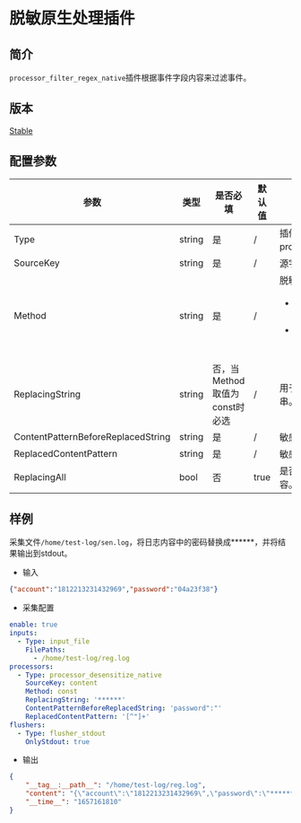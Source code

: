 # 脱敏原生处理插件

## 简介

`processor_filter_regex_native`插件根据事件字段内容来过滤事件。

## 版本

[Stable](../stability-level.md)

## 配置参数

|  **参数**  |  **类型**  |  **是否必填**  |  **默认值**  |  **说明**  |
| --- | --- | --- | --- | --- |
|  Type  |  string  |  是  |  /  |  插件类型。固定为processor\_desensitize\_native。  |
|  SourceKey  |  string  |  是  |  /  |  源字段名。  |
|  Method  |  string  |  是  |  /  |  脱敏方式。可选值包括：<ul><li>const：用常量替换敏感内容。</li><li>md5：用敏感内容的MD5值替换相应内容。</li></ul>       |
|  ReplacingString  |  string  |  否，当Method取值为const时必选  |  /  |  用于替换敏感内容的常量字符串。  |
|  ContentPatternBeforeReplacedString  |  string  |  是  |  /  |  敏感内容的前缀正则表达式。  |
|  ReplacedContentPattern  |  string  |  是  |  /  |  敏感内容的正则表达式。  |
|  ReplacingAll  |  bool  |  否  |  true  |  是否替换所有的匹配的敏感内容。  |

## 样例

采集文件`/home/test-log/sen.log`，将日志内容中的密码替换成******，并将结果输出到stdout。

- 输入

```json
{"account":"1812213231432969","password":"04a23f38"}
```

- 采集配置

```yaml
enable: true
inputs:
  - Type: input_file
    FilePaths: 
      - /home/test-log/reg.log
processors:
  - Type: processor_desensitize_native
    SourceKey: content
    Method: const
    ReplacingString: '******'
    ContentPatternBeforeReplacedString: 'password":"'
    ReplacedContentPattern: '[^"]+'
flushers:
  - Type: flusher_stdout
    OnlyStdout: true
```

- 输出

```json
{
    "__tag__:__path__": "/home/test-log/reg.log",
    "content": "{\"account\":\"1812213231432969\",\"password\":\"******\"}",
    "__time__": "1657161810"
}
```
